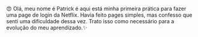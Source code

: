 😍 Olá, meu nome é Patrick é aqui está minha primeira prática para fazer uma page de login da Netflix. Havia feito pages simples, mas confesso que senti uma dificuldade dessa vez. Trato isso como necessário para a evolução do meu aprendizado.✨
